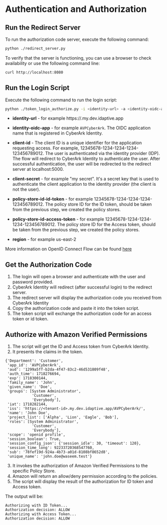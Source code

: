 # Authentication and Authorization

## Run the Redirect Server
To run the authorization code server, execute the following command:

```bash
python ./redirect_server.py
```

To verify that the server is functioning, you can use a browser to check availability or use the following command line:
```bash  
curl http://localhost:8080
```

## Run the Login Script 
Execute the following command to run the login script:

```bash
python ./token_login_authorize.py -i <identity-url> -a <identity-oidc-app> -c <client-id> -s <client-secret> -psi <policy-store-id-id-token> -psa <policy-store-id-access-token> -region <region>
```

* **identity-url** - for example https://<tenant-id>.my.dev.idaptive.app
* **identity-oidc-app** - for example `AVPCyberArk`. The OIDC application name that is registered in CyberArk Identity.
* **client-id** -  The client ID is a unique identifier for the application requesting access. 
For example, 12345678-1234-1234-1234-123456789012. 
The user is authenticated via the identity provider (IDP). 
The flow will redirect to CyberArk Identity to authenticate the user. 
After successful authentication, the user will be redirected to the redirect server at localhost:5000.
* **client-secret** - for example "my secret". It's a secret key that is used to authenticate the client application 
 to the identity provider (the client is not the user). 
* **policy-store-id-id-token** - for example 12345678-1234-1234-1234-123456789012. 
The policy store ID for the ID token, should be taken from the previous step, we created the policy stores. 
* **policy-store-id-access-token** - for example 12345678-1234-1234-1234-123456789012. 
The policy store ID for the Access token, should be taken from the previous step, we created the policy stores. 

* **region** - for example us-east-2

More information on OpenID Connect Flow can be found [here](https://docs.cyberark.com/identity/Latest/en/Content/Developer/oidc/about-openidconnect.htm?tocpath=Developer%20resources%7CUse%20OpenID%20Connect%7C_____0)

## Get the Authorization Code
1. The login will open a browser and authenticate with the user and password provided.
2. CyberArk Identity will redirect (after successful login) to the redirect server.
3. The redirect server will display the authorization code you received from CyberArk Identity
4. Copy the authorization code and paste it into the token script.
5. The token script will exchange the authorization code for an access token or id token.

## Authorize with Amazon Verified Permissions

1. The script will get the ID and Access token from CyberArk Identity.
2. It presents the claims in the token.
```
{'Department': 'Customer',
 'app_id': 'AVPCyberArk',
 'aud': '1299a5ff-b2da-4f47-83c2-46d531809f48',
 'auth_time': 1718276694,
 'exp': 1718300144,
 'family_name': 'John',
 'given_name': 'Doe',
 'groups': [System Administrator',
            'Customer',
            'Everybody'],
 'iat': 1718282144,
 'iss': 'https://<tenant-id>.my.dev.idaptive.app/AVPCyberArk/',
 'name': 'John Doe',
 'project_list': ['Alpha', 'Lion', 'Eagle', 'Bob'],
 'roles': [System Administrator',
            'Customer',
            'Everybody'],
 'scope': 'openid profile',
 'session_boolean': True,
 'session_config_json': {'session_idle': 30, 'timeout': 120},
 'session_time_long': 92233720368547760,
 'sub': '78fef19d-924a-4b73-a01d-8108bf8652d8',
 'unique_name': 'john.doe@waseem.test'}
```
3. It invokes the authorization of Amazon Verified Permissions to the specific Policy Store.
4. Amazon will return an allow/deny permission according to the policies. 
5. The script will display the result of the authorization for ID token and Access token.

The output will be:
```commandline
Authorizing with ID Token...
Authorization decision: ALLOW
Authorizing with Access Token...
Authorization decision: ALLOW
```
